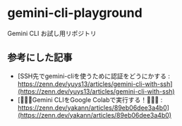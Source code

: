 # gemini-cli-playground

Gemini CLI お試し用リポジトリ

## 参考にした記事

- [SSH先でgemini-cliを使うために認証をどうにかする : https://zenn.dev/yuys13/articles/gemini-cli-with-ssh](https://zenn.dev/yuys13/articles/gemini-cli-with-ssh)
- [🚀🚀🚀Gemini CLIをGoogle Colabで実行する！🚀🚀🚀 : https://zenn.dev/yakann/articles/89eb06dee3a4b0](https://zenn.dev/yakann/articles/89eb06dee3a4b0)
